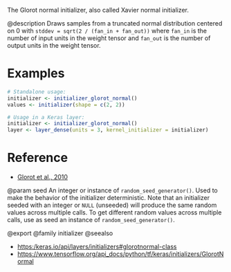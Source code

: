 The Glorot normal initializer, also called Xavier normal initializer.

@description
Draws samples from a truncated normal distribution centered on 0 with
`stddev = sqrt(2 / (fan_in + fan_out))` where `fan_in` is the number of
input units in the weight tensor and `fan_out` is the number of output units
in the weight tensor.

# Examples

```r
# Standalone usage:
initializer <- initializer_glorot_normal()
values <- initializer(shape = c(2, 2))
```


```r
# Usage in a Keras layer:
initializer <- initializer_glorot_normal()
layer <- layer_dense(units = 3, kernel_initializer = initializer)
```

# Reference
- [Glorot et al., 2010](http://proceedings.mlr.press/v9/glorot10a.html)

@param seed
An integer or instance of
`random_seed_generator()`.
Used to make the behavior of the initializer
deterministic. Note that an initializer seeded with an integer
or `NULL` (unseeded) will produce the same random values
across multiple calls. To get different random values
across multiple calls, use as seed an instance
of `random_seed_generator()`.

@export
@family initializer
@seealso
+ <https:/keras.io/api/layers/initializers#glorotnormal-class>
+ <https://www.tensorflow.org/api_docs/python/tf/keras/initializers/GlorotNormal>
